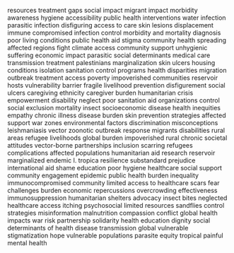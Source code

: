resources treatment gaps social impact migrant impact morbidity awareness hygiene accessibility public health interventions water infection parasitic infection disfiguring access to care skin lesions displacement immune compromised infection control morbidity and mortality diagnosis poor living conditions public health aid stigma community health spreading affected regions fight climate access community support unhygienic suffering economic impact parasitic social determinants medical care transmission treatment palestinians marginalization skin ulcers housing conditions isolation sanitation control programs health disparities migration outbreak treatment access poverty impoverished communities reservoir hosts vulnerability barrier fragile livelihood prevention disfigurement social ulcers caregiving ethnicity caregiver burden humanitarian crisis empowerment disability neglect poor sanitation aid organizations control social exclusion mortality insect socioeconomic disease health inequities empathy chronic illness disease burden skin prevention strategies affected support war zones environmental factors discrimination misconceptions leishmaniasis vector zoonotic outbreak response migrants disabilities rural areas refugee livelihoods global burden impoverished rural chronic societal attitudes vector-borne partnerships inclusion scarring refugees complications affected populations humanitarian aid research reservoir marginalized endemic l. tropica resilience substandard prejudice international aid shame education poor hygiene healthcare social support community engagement epidemic public health burden inequality immunocompromised community limited access to healthcare scars fear challenges burden economic repercussions overcrowding effectiveness immunosuppression humanitarian shelters advocacy insect bites neglected healthcare access itching psychosocial limited resources sandflies control strategies misinformation malnutrition compassion conflict global health impacts war risk partnership solidarity health education dignity social determinants of health disease transmission global vulnerable stigmatization hope vulnerable populations parasite equity tropical painful mental health